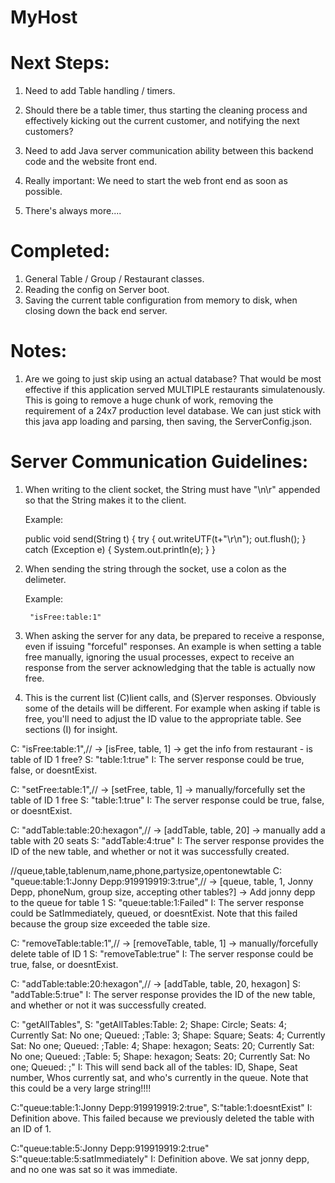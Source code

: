 # MyHost

Next Steps:
===========

1. Need to add Table handling / timers.
2. Should there be a table timer, thus starting the cleaning process and effectively kicking out the current customer, and notifying the next customers? 
3. Need to add Java server communication ability between this backend code and the website front end. 

4. Really important: We need to start the web front end as soon as possible. 

5. There's always more....

Completed:
==========

1. General Table / Group / Restaurant classes.
2. Reading the config on Server boot.
3. Saving the current table configuration from memory to disk, when closing down the back end server.


Notes:
======

1. Are we going to just skip using an actual database? That would be most effective if this application served MULTIPLE restaurants simulatenously. 
   This is going to remove a huge chunk of work, removing the requirement of a 24x7 production level database. We can just stick with this java app
   loading and parsing, then saving, the ServerConfig.json. 


Server Communication Guidelines:
================================

1. When writing to the client socket, the String must have "\n\r" appended so that the String makes it to the client.

	Example:

	public void send(String t) {
		try {
			out.writeUTF(t+"\r\n");
			out.flush();
		} catch (Exception e) {
			System.out.println(e);
		}
	}


2. When sending the string through the socket, use a colon as the delimeter.

	Example:

		"isFree:table:1"


3. When asking the server for any data, be prepared to receive a response, even if issuing "forceful" responses.
	An example is when setting a table free manually, ignoring the usual processes, expect to receive an response from the server 
	acknowledging that the table is actually now free. 


4. This is the current list (C)lient calls, and (S)erver responses. Obviously some of the details will be different. For example when asking
	if table is free, you'll need to adjust the ID value to the appropriate table. See sections (I) for insight. 




C: "isFree:table:1",//                        -> [isFree, table, 1]                           -> get the info from restaurant - is table of ID 1 free? 
S: "table:1:true"
I: The server response could be true, false, or doesntExist.


C: "setFree:table:1",//                       -> [setFree, table, 1]                          -> manually/forcefully set the table of ID 1 free
S: "table:1:true"
I: The server response could be true, false, or doesntExist.


C: "addTable:table:20:hexagon",//             -> [addTable, table, 20]                        -> manually add a table with 20 seats
S: "addTable:4:true"
I: The server response provides the ID of the new table, and whether or not it was successfully created.


 //queue,table,tablenum,name,phone,partysize,opentonewtable
C: "queue:table:1:Jonny Depp:919919919:3:true",// -> [queue, table, 1, Jonny Depp, phoneNum, group size, accepting other tables?] -> Add jonny depp to the queue for table 1
S: "queue:table:1:Failed"
I: The server response could be SatImmediately, queued, or doesntExist. Note that this failed because the group size exceeded the table size.


C: "removeTable:table:1",//                   -> [removeTable, table, 1]                      -> manually/forcefully delete table of ID 1
S: "removeTable:true"
I: The server response could be true, false, or doesntExist.


C: "addTable:table:20:hexagon",//             -> [addTable, table, 20, hexagon]
S: "addTable:5:true"
I: The server response provides the ID of the new table, and whether or not it was successfully created.


C: "getAllTables",
S: "getAllTables:Table: 2; Shape: Circle; Seats: 4;
Currently Sat: No one; Queued: ;Table: 3; Shape: Square; Seats: 4;
Currently Sat: No one; Queued: ;Table: 4; Shape: hexagon; Seats: 20;
Currently Sat: No one; Queued: ;Table: 5; Shape: hexagon; Seats: 20;
Currently Sat: No one; Queued: ;"
I: This will send back all of the tables: ID, Shape, Seat number, Whos currently sat, and who's currently in the queue. Note that this could be a very large string!!!!


C:"queue:table:1:Jonny Depp:919919919:2:true",
S:"table:1:doesntExist"
I: Definition above. This failed because we previously deleted the table with an ID of 1.


C:"queue:table:5:Jonny Depp:919919919:2:true"
S:"queue:table:5:satImmediately"
I: Definition above. We sat jonny depp, and no one was sat so it was immediate. 







